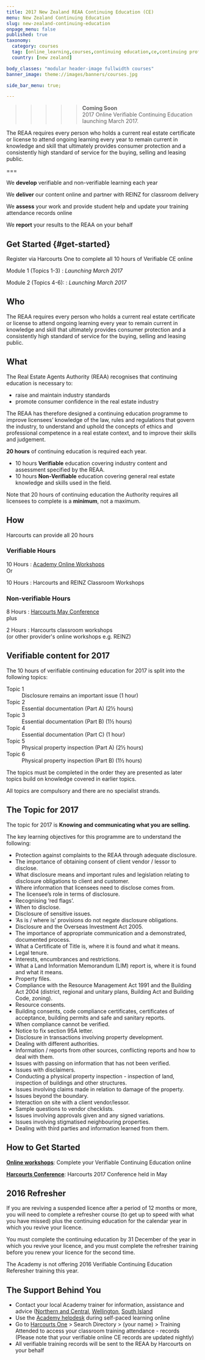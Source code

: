 ```yaml
---
title: 2017 New Zealand REAA Continuing Education (CE)
menu: New Zealand Continuing Education
slug: new-zealand-continuing-education
onpage_menu: false
published: true
taxonomy:
  category: courses
  tag: [online_learning,courses,continuing education,ce,continuing professional development,cpd]
  country: [new zealand]

body_classes: "modular header-image fullwidth courses"
banner_image: theme://images/banners/courses.jpg

side_bar_menu: true;

---
```


<!-- # IMPORTANT LICENCE WARNING

>>>> All licence holders with incomplete 2016 Continuing Education records with the REAA will be contacted on or around January 24th, 2017.

>>>> Your licence will only be cancelled if you are unable to prove you have completed 10 hours of Verifiable and 10 hours of Non-Verifiable Continuing Education training by December 31st 2016.

- If you have not completed your 10 Verifiable training hours, [start now](#get-started).
- If you have not completed your 10 Non-Verifiable training hours, this can be done by logging into the [REINZ website](http://myce.reinz.co.nz/).

--- -->

>>>>>**Coming Soon**<br/>
>>>>>2017 Online Verifiable Continuing Education launching March 2017.

The REAA requires every person who holds a current real estate certificate or license to attend ongoing learning every year to remain current in knowledge and skill that ultimately provides consumer protection and a consistently high standard of service for the buying, selling and leasing public.

===

We **develop** verifiable and non-verifiable learning each year

We **deliver** our content online and partner with REINZ for classroom delivery

We **assess** your work and provide student help and update your training attendance records online

We **report** your results to the REAA on your behalf

## Get Started {#get-started}

Register via Harcourts One to complete all 10 hours of Verifiable CE online

Module 1 (Topics 1-3)
: *Launching March 2017*
  <!-- [Register for Module 1](http://one.harcourts.co.nz/Academy/RegistrationWizard.aspx?id2=4297){.button-secondary} [Start Module 1](http://www.academyrealestatetraining.com/nz/moodle/course/view.php?id=163&noprocess){.button} -->

Module 2 (Topics 4-6):
: *Launching March 2017*
  <!-- [Register for Module 2](http://one.harcourts.co.nz/Academy/RegistrationWizard.aspx?id2=4298){.button-secondary} [Start Module 2](http://www.academyrealestatetraining.com/nz/moodle/course/view.php?id=164&noprocess){.button} -->

## Who
The REAA requires every person who holds a current real estate certificate or license to attend ongoing learning every year to remain current in knowledge and skill that ultimately provides consumer protection and a consistently high standard of service for the buying, selling and leasing public.

## What

The Real Estate Agents Authority (REAA) recognises that continuing education is necessary to:
- raise and maintain industry standards
- promote consumer confidence in the real estate industry

The REAA has therefore designed a continuing education programme to improve licensees’ knowledge of the law, rules and regulations that govern the industry, to understand and uphold the concepts of ethics and professional competence in a real estate context, and to improve their skills and judgement.

**20 hours** of continuing education is required each year.
* 10 hours **Verifiable** education covering industry content and assessment specified by the REAA.
* 10 hours **Non-Verifiable** education covering general real estate knowledge and skills used in the field.

Note that 20 hours of continuing education the Authority requires all licensees to complete is
a **minimum**, not a maximum.

## How
Harcourts can provide all 20 hours

<div class="g-grid pure-g-r">
<div class="g-block size-1-2 pure-u-1-2" markdown="1">

### Verifiable Hours

10 Hours
: [Academy Online Workshops](#get-started) <br/>
  Or

10 Hours
: Harcourts and REINZ Classroom Workshops

</div>
<div class="g-block size-1-2 pure-u-1-2" markdown="1">

### Non-verifiable Hours
8 Hours
: [Harcourts May Conference](http://harcourtsevents.com/new-zealand/conference/) <br/>
  plus

2 Hours
: Harcourts classroom workshops <br/>
  (or other provider's online workshops e.g. REINZ)
</div>
</div>

## Verifiable content for 2017
The 10 hours of verifiable continuing education for 2017 is split into the following topics:

<dl class="dl-horizontal">
  <dt>Topic 1</dt>
  <dd>Disclosure remains an important issue (1 hour)</dd>
  <dt>Topic 2</dt>
  <dd>Essential documentation (Part A) (2½ hours)</dd>
  <dt>Topic 3</dt>
  <dd>Essential documentation (Part B) (1½ hours)</dd>
  <dt>Topic 4</dt>
  <dd>Essential documentation (Part C) (1 hour)</dd>
  <dt>Topic 5</dt>
  <dd>Physical property inspection (Part A) (2½ hours)</dd>
  <dt>Topic 6</dt>
  <dd>Physical property inspection (Part B) (1½ hours)</dd>
</dl>

The topics must be completed in the order they are presented as later topics build on knowledge covered in earlier topics.

All topics are compulsory and there are no specialist strands.

## The Topic for 2017

The topic for 2017 is **Knowing and communicating what you are selling.**

The key learning objectives for this programme are to understand the following:
- Protection against complaints to the REAA through adequate disclosure.
- The importance of obtaining consent of client vendor / lessor to disclose.
- What disclosure means and important rules and legislation relating to disclosure obligations to client and customer.
- Where information that licensees need to disclose comes from.
- The licensee’s role in terms of disclosure.
- Recognising ‘red flags’.
- When to disclose.
- Disclosure of sensitive issues.
- ‘As is / where is’ provisions do not negate disclosure obligations.
- Disclosure and the Overseas Investment Act 2005.
- The importance of appropriate communication and a demonstrated, documented process.
- What a Certificate of Title is, where it is found and what it means.
- Legal tenure.
- Interests, encumbrances and restrictions.
- What a Land Information Memorandum (LIM) report is, where it is found and what it means.
- Property files.
- Compliance with the Resource Management Act 1991 and the Building Act 2004 (district, regional and unitary plans, Building Act and Building Code, zoning).
- Resource consents.
- Building consents, code compliance certificates, certificates of acceptance, building permits and safe and sanitary reports.
- When compliance cannot be verified.
- Notice to fix section 95A letter.
- Disclosure in transactions involving property development.
- Dealing with different authorities.
- Information / reports from other sources, conflicting reports and how to deal with them.
- Issues with passing on information that has not been verified.
- Issues with disclaimers.
- Conducting a physical property inspection - inspection of land, inspection of buildings and other structures.
- Issues involving claims made in relation to damage of the property.
- Issues beyond the boundary.
- Interaction on site with a client vendor/lessor.
- Sample questions to vendor checklists.
- Issues involving approvals given and any signed variations.
- Issues involving stigmatised neighbouring properties.
- Dealing with third parties and information learned from them.

## How to Get Started
**[Online workshops](#get-started)**: Complete your Verifiable Continuing Education online

**[Harcourts Conference](http://harcourtsevents.com/new-zealand/conference/)**: Harcourts 2017 Conference held in May

## 2016 Refresher
If you are reviving a suspended licence after a period of 12 months or more, you will need to complete a refresher course (to get up to speed with what you have missed) plus the continuing education for the calendar year in which you revive your licence.

You must complete the continuing education by 31 December of the year in which you revive your licence, and you must complete the refresher training before you renew your licence for the second time.

The Academy is not offering 2016 Verifiable Continuing Education Referesher training this year.

## The Support Behind You
- Contact your local Academy trainer for information, assistance and advice ([Northern and Central](/about-us/contact-us/locations/auckland), [Wellington](/about-us/contact-us/locations/wellington), [South Island](/about-us/contact-us/locations/christchurch)
- Use the [Academy helpdesk](/about-us/contact-us/customer-support) during self-paced learning online
- Go to [Harcourts One](http://one.harcourts.co.nz) > Search Directory > (your name) > Training Attended to access your classroom training attendance - records (Please note that your verifiable online CE records are updated nightly)
- All verifiable training records will be sent to the REAA by Harcourts on your behalf

<!-- ## Harcourts REINZ Classroom CE Training Calendar
Date | Location | Venue
-|-|-
February 18-19 | Auckland - North Shore | Netball North Harbour
March 7-8 | Invercargill | Ascot Park Hotel
March 16-17 | Christchurch | St Albans Shirley Club
April 4-5  | Dunedin | Dunedin Venues
April 6-7 | Gisborne | Eastland Helicopter Trust
April 11-12 | Queenstown | Mercure Queenstown
May 2-3 | New Plymouth | Devon Hotel
May 4-5 | Thames | War Memorial Civic Centre
May 9-10 | Whangarei | Toll Stadium
June 1-2 | Taupo | Taupo Great Lake Centre
June 8-9 | Hamilton | Hamilton Workingman's Club
June 13-14 | Rotorua | Holiday Inn Rotorua
June 23-24 | Whakatane | East Bay Reap
June 29-30 | Timaru | Sopheze On The Bay
July 4-5 | Nelson | Trailways Hotel
July 6-7 | Wellington | ASB Sports Centre
July 28-29 | Palmerston North | Hotel Coachman
August 1-2 | Kerikeri | Kerikeri RSA
August 8-9 | Napier | East Pier Hotel
Sept 5-6 | Tauranga | Club Mount Maunganui
Sept 12-13 | Christchurch | St Albans Shirley Club
Sept 19-20 | Auckland | Alexander Park -->
